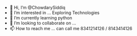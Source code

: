 - 👋 Hi, I’m @ChowdarySiddiq
- 👀 I’m interested in ... Exploring Technologies
- 🌱 I’m currently learning python
- 💞️ I’m looking to collaborate on ...
- 📫 How to reach me ... can call me 8341214126 / 8143414126

<!---
ChowdarySiddiq/ChowdarySiddiq is a ✨ special ✨ repository because its `README.md` (this file) appears on your GitHub profile.
You can click the Preview link to take a look at your changes.
--->
